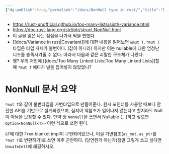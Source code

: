 ```yaml
---
{"dg-publish":true,"permalink":"/docs/NonNull type in rust/","title":"NonNull type in rust"}
---
```


- https://rust-unofficial.github.io/too-many-lists/sixth-variance.html
- https://doc.rust-lang.org/std/ptr/struct.NonNull.html
- 이 글을 읽은 나는 점심을 나가서 먹을 뻔했다.
- [[docs/Variance in rust\|Covariant]]에 대한 내용을 읽어보면 `&mut T`, `*mut T` 타입은 타입 자체가 불변이다. (값이 아니라) 하지만 이는 nullable에 대한 엄청난 니즈를 충족시켜줄 수 없다. 따라서 다음과 같은 괴랄한 구조체가 나왔다.
- 엥? 우리 저번에 [[docs/Too Many Linked Lists\|Too Many Linked Lists]]할 때 `*mut T` 에다가 널을 집어넣지 않았었나?

# NonNull 문서 요약

`*mut T`와 같이 불변타입을 가변타입으로 만들어준다. 원시 포인터를 사용할 때보다 안전한 API를 기반으로 설계되었으며, 심지어 역참조가 일어나지 않는다고 할지라도 Null이 아님을 보장할 수 있다. 만약 정 `NonNull`을 쓰면서 Nullable (...)하고 싶으면 `Option<NonNull<T>>` 이런 식으로 쓰면 된다.

`&T`에 대한 `From` blanket impl이 구현되어있으나, 이걸 가변참조(`as_mut`, `as_ptr`를 `*mut T`로 변환하기)로 쓰면 아주 곤란하다. (당연한거 아닌가)정말 그렇게 쓰고 싶다면 `UnsafeCell`에 래핑하시오.
